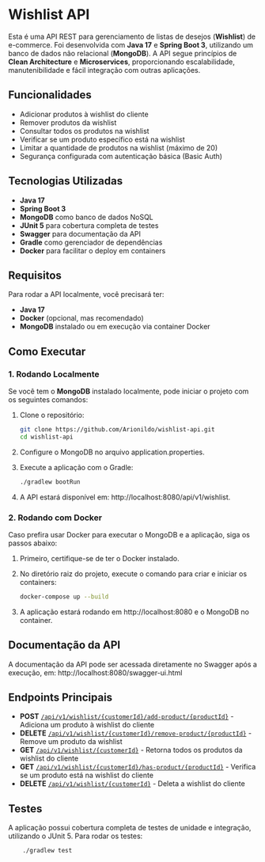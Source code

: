 # Wishlist API

Esta é uma API REST para gerenciamento de listas de desejos (**Wishlist**) de e-commerce. Foi desenvolvida com **Java 17** e **Spring Boot 3**, utilizando um banco de dados não relacional (**MongoDB**). A API segue princípios de **Clean Architecture** e **Microservices**, proporcionando escalabilidade, manutenibilidade e fácil integração com outras aplicações.

## Funcionalidades

- Adicionar produtos à wishlist do cliente
- Remover produtos da wishlist
- Consultar todos os produtos na wishlist
- Verificar se um produto específico está na wishlist
- Limitar a quantidade de produtos na wishlist (máximo de 20)
- Segurança configurada com autenticação básica (Basic Auth)

## Tecnologias Utilizadas

- **Java 17**
- **Spring Boot 3**
- **MongoDB** como banco de dados NoSQL
- **JUnit 5** para cobertura completa de testes
- **Swagger** para documentação da API
- **Gradle** como gerenciador de dependências
- **Docker** para facilitar o deploy em containers

## Requisitos

Para rodar a API localmente, você precisará ter:

- **Java 17**
- **Docker** (opcional, mas recomendado)
- **MongoDB** instalado ou em execução via container Docker

## Como Executar

### 1. Rodando Localmente

Se você tem o **MongoDB** instalado localmente, pode iniciar o projeto com os seguintes comandos:

1. Clone o repositório:

   ```bash
   git clone https://github.com/Arionildo/wishlist-api.git
   cd wishlist-api

2. Configure o MongoDB no arquivo application.properties.

3. Execute a aplicação com o Gradle:

    ```bash
    ./gradlew bootRun

4. A API estará disponível em: http://localhost:8080/api/v1/wishlist.

### 2. Rodando com Docker

Caso prefira usar Docker para executar o MongoDB e a aplicação, siga os passos abaixo:

1. Primeiro, certifique-se de ter o Docker instalado.

2. No diretório raiz do projeto, execute o comando para criar e iniciar os containers:

    ```bash
    docker-compose up --build

3. A aplicação estará rodando em http://localhost:8080 e o MongoDB no container.


## Documentação da API

A documentação da API pode ser acessada diretamente no Swagger após a execução, em:
http://localhost:8080/swagger-ui.html


## Endpoints Principais

- **POST** [`/api/v1/wishlist/{customerId}/add-product/{productId}`](http://localhost:8080/api/v1/wishlist/{customerId}/add-product/{productId}) - Adiciona um produto à wishlist do cliente
- **DELETE** [`/api/v1/wishlist/{customerId}/remove-product/{productId}`](http://localhost:8080/api/v1/wishlist/{customerId}/remove-product/{productId}) - Remove um produto da wishlist
- **GET** [`/api/v1/wishlist/{customerId}`](http://localhost:8080/api/v1/wishlist/{customerId}) - Retorna todos os produtos da wishlist do cliente
- **GET** [`/api/v1/wishlist/{customerId}/has-product/{productId}`](http://localhost:8080/api/v1/wishlist/{customerId}/has-product/{productId}) - Verifica se um produto está na wishlist do cliente
- **DELETE** [`/api/v1/wishlist/{customerId}`](http://localhost:8080/api/v1/wishlist/{customerId}) - Deleta a wishlist do cliente


## Testes

A aplicação possui cobertura completa de testes de unidade e integração, utilizando o JUnit 5. Para rodar os testes:

```bash
    ./gradlew test
